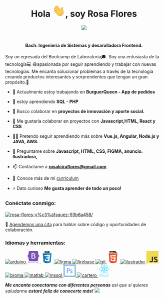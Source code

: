 <h1 align="center">Hola <img src="https://raw.githubusercontent.com/ABSphreak/ABSphreak/master/gifs/Hi.gif" height="40px">, soy Rosa Flores</h1> 
<div align="center"> <img src="https://camo.githubusercontent.com/63371d36886ee658f5a97401f393e1ab1684b2fd3de674b8f5efc7d410b2a3d0/68747470733a2f2f6d656469612e67697068792e636f6d2f6d656469612f57556c706c634d704f43456d5447427442572f67697068792e676966" width="130"></div> </br>
<h4 align="center">Bach. Ingeniería de Sistemas y desarolladora Frontend.</h4>

Soy un egresada del Bootcamp de Laboratoria🎓. Soy una entusiasta de la tecnología💻 😃apasionada por seguir aprendiendo y trabajar con nuevas tecnologías. Me encanta solucionar problemas a través de la tecnología creando productos interesantes y sorprendentes que tengan un gran propósito.🌟

- 🔭 Actualmente estoy trabajando en **BurguerQueen - App de pedidos**

- 🌱 estoy aprendiendo **SQL - PHP**

- 👯 Busco colaborar en **proyectos de innovación y aporte social.**

- 🤝 Me gustaría colaborar en proyectos con **Javascript,HTML, React y CSS**

- 👨‍💻 Pretendo seguir aprendiendo más sobre **Vue.js, Angular, Node.js y JAVA, AWS.**

- 💬 Preguntame sobre **Javascript, HTML, CSS, FIGMA, anuncio. Ilustradora,**

- 📫 Contáctame a  **rosalciraflores@gmail.com**

- 📄 Conoce más de mi  [currículum](https://cutt.ly/CLT5ub7)

- ⚡ Dato curioso **Me gusta aprender de todo un poco!**

<h3 align="left">Conéctate conmigo:</h3>
<p align="left">
<a href="https://linkedin.com/in/rosa-flores-v%c3%a1squez-93b6a458/" target="blank">
<img align="center" src="https://raw.githubusercontent.com/rahuldkjain/github-profile-readme-generator/master/src/images/icons/Social/linked-in-alt.svg" alt="rosa-flores-v%c3%a1squez-93b6a458/" height="30" width="40" /></a>
</p>
<p >🔔 <a href="https://calendly.com/rosalciraflores/30min">Agendemos una cita</a> para hablar sobre código y oportunidades de colaboración.</p>

<h3 align="left">Idiomas y herramientas:</h3>
<p align="left"> <a href="https://www.arduino.cc/" target="_blank" rel="noreferrer"> <img src="https://cdn.worldvectorlogo.com/logos/arduino-1.svg" alt="arduino" width="40" height="40"/>
 </a> <a href="https://getbootstrap.com" target="_blank" rel=" noreferrer"> <img src="https://raw.githubusercontent.com/devicons/devicon/master/icons/bootstrap/bootstrap-plain-wordmark.svg" alt="bootstrap" width="40" height="40 "/> </a> 
 <a href="https://www.w3schools.com/css/" target="_blank" rel="noreferrer"> <img src="https://raw.githubusercontent.com/devicons/devicon/master/icons/css3/css3-original-wordmark.svg" alt="css3" width="40" height="40"/> </a> 
 <a href="https: //www.figma.com/" target="_blank" rel="noreferrer"> <img src="https://www.vectorlogo.zone/logos/figma/figma-icon.svg" alt="figma" width="40" height="40"/> </a>
  <a href="https://firebase.google.com/" target="_blank" rel="noreferrer"> <img src="https://www.vectorlogo.zone/logos/firebase/firebase-icon.svg" alt="firebase" width="40" height="40"/> </a> 
  <a href="https://git- scm.com/"target="_blank" rel="noreferrer"> <img src="https://www.vectorlogo.zone/logos/git-scm/git-scm-icon.svg" alt="git" width="40" height="40"/> </a> 
  <a href="https://www.w3.org/html/" target="_blank" rel="noreferrer"> <img src="https://raw.githubusercontent.com/devicons/devicon/master/icons/html5/html5-original-wordmark.svg" alt="html5" width="40" height="40"/> </a> 
  <a href="https ://www.adobe.com/in/products/illustrator.html" target="_blank" rel="noreferrer"> <img src="https://www.vectorlogo.zone/logos/adobe_illustrator/adobe_illustrator-icon.svg" alt="ilustrador" width="40" height="40"/> </a> 
  <a href="https://developer.mozilla.org/en-US/docs/Web/JavaScript" target="_blank" rel= "noreferrer"> <img src="https://raw.githubusercontent.com/devicons/devicon/master/icons/javascript/javascript-original.svg" alt="javascript" width="40" height="40" /> </a> 
  <a href="https://jestjs.io" target="_blank" rel="noreferrer"> <img src="https://www.vectorlogo.zone/logos/jestjsio/jestjsio-icon.svg" alt="broma" width="40" height="40"/> </a> 
  <a href="https://www.mathworks.com/" target="_blank"rel="noreferrer"> <img src="https://upload.wikimedia.org/wikipedia/commons/2/21/Matlab_Logo.png" alt="matlab" width="40" height="40"/> </a> 
  <a href="https://www.microsoft.com/en-us/sql-server" target="_blank" rel="noreferrer"> <img src="https://www.svgrepo.com/show/303229/microsoft-sql-server-logo.svg" alt="mssql" width="40" height="40"/> </a> 
  <a href="https://www.photoshop .com/en" target="_blank" rel="noreferrer"> <img src="https://raw.githubusercontent.com/devicons/devicon/master/icons/photoshop/photoshop-line.svg" alt=" Photoshop" width="40" height="40"/> </a> 
  <a href="https://postman.com" target="_blank" rel="noreferrer"> <img src="https://www.vectorlogo.zone/logos/getpostman/getpostman-icon.svg" alt="cartero" width="40" height="40"/> </a> 
  <a href="https://reactjs.org/" target="_blank" rel="noreferrer"> <img src="https://raw.githubusercontent.com/devicons/devicon/master/icons/react/react-original-wordmark.svg" alt="react" width="40" height ="40"/> </a> 
  


<em><b>Me encanta conectarme con diferentes personas</b> así que si quieres saludarme <b>estaré feliz de conocerte más!</b>  <img src="https://media.giphy.com/media/LnQjpWaON8nhr21vNW/giphy.gif" width="60"> </em>



<!--
**rosafv03/rosafv03** is a ✨ _special_ ✨ repository because its `README.md` (this file) appears on your GitHub profile.

Here are some ideas to get you started:

- 🔭 I’m currently working on ...
- 🌱 I’m currently learning ...
- 👯 I’m looking to collaborate on ...
- 🤔 I’m looking for help with ...
- 💬 Ask me about ...
- 📫 How to reach me: ...
- 😄 Pronouns: ...
- ⚡ Fun fact: ...
-->
